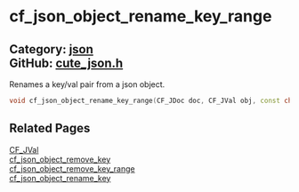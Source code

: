 [](../header.md ':include')

# cf_json_object_rename_key_range

Category: [json](/api_reference?id=json)  
GitHub: [cute_json.h](https://github.com/RandyGaul/cute_framework/blob/master/include/cute_json.h)  
---

Renames a key/val pair from a json object.

```cpp
void cf_json_object_rename_key_range(CF_JDoc doc, CF_JVal obj, const char* key_begin, const char* key_end, const char* rename_begin, const char* rename_end);
```

## Related Pages

[CF_JVal](/json/cf_jval.md)  
[cf_json_object_remove_key](/json/cf_json_object_remove_key.md)  
[cf_json_object_remove_key_range](/json/cf_json_object_remove_key_range.md)  
[cf_json_object_rename_key](/json/cf_json_object_rename_key.md)  
